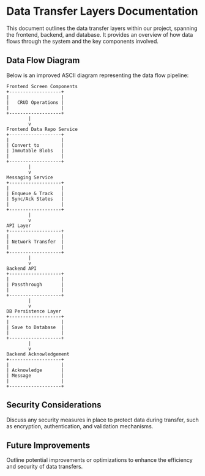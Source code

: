 # Data Transfer Layers Documentation

This document outlines the data transfer layers within our project, spanning the frontend, backend, and database. It provides an overview of how data flows through the system and the key components involved.

## Data Flow Diagram

Below is an improved ASCII diagram representing the data flow pipeline:

```
Frontend Screen Components
+-------------------+
|                   |
|   CRUD Operations |
|                   |
+-------------------+
        |
        v
Frontend Data Repo Service
+-------------------+
|                   |
| Convert to        |
| Immutable Blobs   |
|                   |
+-------------------+
        |
        v
Messaging Service
+-------------------+
|                   |
| Enqueue & Track   |
| Sync/Ack States   |
|                   |
+-------------------+
        |
        v
API Layer
+-------------------+
|                   |
| Network Transfer  |
|                   |
+-------------------+
        |
        v
Backend API
+-------------------+
|                   |
| Passthrough       |
|                   |
+-------------------+
        |
        v
DB Persistence Layer
+-------------------+
|                   |
| Save to Database  |
|                   |
+-------------------+
        |
        v
Backend Acknowledgement
+-------------------+
|                   |
| Acknowledge       |
| Message           |
|                   |
+-------------------+

```

## Security Considerations

Discuss any security measures in place to protect data during transfer, such as encryption, authentication, and validation mechanisms.

## Future Improvements

Outline potential improvements or optimizations to enhance the efficiency and security of data transfers.
